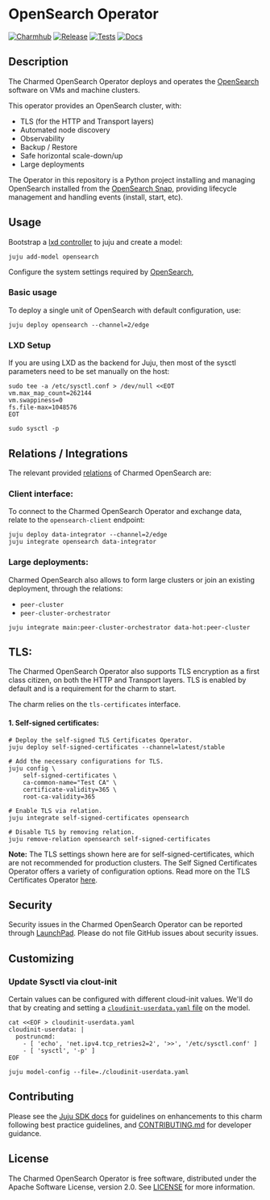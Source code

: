 # OpenSearch Operator
[![Charmhub](https://charmhub.io/opensearch/badge.svg)](https://charmhub.io/opensearch)
[![Release](https://github.com/canonical/opensearch-operator/actions/workflows/release.yaml/badge.svg)](https://github.com/canonical/opensearch-operator/actions/workflows/release.yaml)
[![Tests](https://github.com/canonical/opensearch-operator/actions/workflows/ci.yaml/badge.svg?branch=main)](https://github.com/canonical/opensearch-operator/actions/workflows/ci.yaml)
[![Docs](https://github.com/canonical/opensearch-operator/actions/workflows/sync_docs.yaml/badge.svg)](https://github.com/canonical/opensearch-operator/actions/workflows/sync_docs.yaml)

## Description

The Charmed OpenSearch Operator deploys and operates the [OpenSearch](https://opensearch.org/) software on VMs and machine clusters.

This operator provides an OpenSearch cluster, with:
- TLS (for the HTTP and Transport layers)
- Automated node discovery
- Observability
- Backup / Restore
- Safe horizontal scale-down/up
- Large deployments

The Operator in this repository is a Python project installing and managing OpenSearch installed from the [OpenSearch Snap](https://snapcraft.io/opensearch), providing lifecycle management and handling events (install, start, etc).

## Usage

Bootstrap a [lxd controller](https://juju.is/docs/olm/lxd#heading--create-a-controller) to juju and create a model:

```shell
juju add-model opensearch
```

Configure the system settings required by [OpenSearch](https://opensearch.org/docs/latest/install-and-configure/install-opensearch/index/),

### Basic usage

To deploy a single unit of OpenSearch with default configuration, use:

```shell
juju deploy opensearch --channel=2/edge
```

### LXD Setup

If you are using LXD as the backend for Juju, then most of the sysctl parameters need to be set manually on the host:

```shell
sudo tee -a /etc/sysctl.conf > /dev/null <<EOT
vm.max_map_count=262144
vm.swappiness=0
fs.file-max=1048576
EOT

sudo sysctl -p
```

## Relations / Integrations

The relevant provided [relations](https://juju.is/docs/olm/relations) of Charmed OpenSearch are:

### Client interface:

To connect to the Charmed OpenSearch Operator and exchange data, relate to the `opensearch-client` endpoint:

```shell
juju deploy data-integrator --channel=2/edge
juju integrate opensearch data-integrator
```

### Large deployments:
Charmed OpenSearch also allows to form large clusters or join an existing deployment, through the relations:
- `peer-cluster`
- `peer-cluster-orchestrator`
```
juju integrate main:peer-cluster-orchestrator data-hot:peer-cluster
```

## TLS:

The Charmed OpenSearch Operator also supports TLS encryption as a first class citizen, on both the HTTP and Transport layers. 
TLS is enabled by default and is a requirement for the charm to start.

The charm relies on the `tls-certificates` interface.

#### 1. Self-signed certificates:
```shell
# Deploy the self-signed TLS Certificates Operator.
juju deploy self-signed-certificates --channel=latest/stable

# Add the necessary configurations for TLS.
juju config \
    self-signed-certificates \
    ca-common-name="Test CA" \
    certificate-validity=365 \
    root-ca-validity=365
    
# Enable TLS via relation.
juju integrate self-signed-certificates opensearch

# Disable TLS by removing relation.
juju remove-relation opensearch self-signed-certificates
```

**Note:** The TLS settings shown here are for self-signed-certificates, which are not recommended for production clusters. The Self Signed Certificates Operator offers a variety of configuration options. Read more on the TLS Certificates Operator [here](https://charmhub.io/self-signed-certificates).

## Security

Security issues in the Charmed OpenSearch Operator can be reported through [LaunchPad](https://wiki.ubuntu.com/DebuggingSecurity#How%20to%20File). Please do not file GitHub issues about security issues.

## Customizing

### Update Sysctl via clout-init

Certain values can be configured with different cloud-init values.
We'll do that by creating and setting a [`cloudinit-userdata.yaml` file](https://juju.is/docs/olm/juju-model-config) on the model. 
```
cat <<EOF > cloudinit-userdata.yaml
cloudinit-userdata: |
  postruncmd:
    - [ 'echo', 'net.ipv4.tcp_retries2=2', '>>', '/etc/sysctl.conf' ]
    - [ 'sysctl', '-p' ]
EOF

juju model-config --file=./cloudinit-userdata.yaml
```

## Contributing

Please see the [Juju SDK docs](https://juju.is/docs/sdk) for guidelines on enhancements to this charm following best practice guidelines, and [CONTRIBUTING.md](https://github.com/canonical/opensearch-operator/blob/main/CONTRIBUTING.md) for developer guidance.

## License
The Charmed OpenSearch Operator is free software, distributed under the Apache Software License, version 2.0. See [LICENSE](https://github.com/canonical/opensearch-operator/blob/main/LICENSE) for more information.
